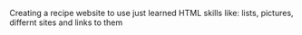 Creating a recipe website to use just learned HTML skills like:
lists, pictures, differnt sites and links to them